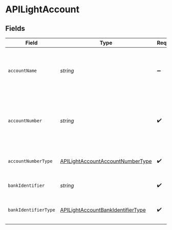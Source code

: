 # APILightAccount


## Fields

| Field                                                                                         | Type                                                                                          | Required                                                                                      | Description                                                                                   |
| --------------------------------------------------------------------------------------------- | --------------------------------------------------------------------------------------------- | --------------------------------------------------------------------------------------------- | --------------------------------------------------------------------------------------------- |
| `accountName`                                                                                 | *string*                                                                                      | :heavy_minus_sign:                                                                            | A name given to this account. Any name can be given.                                          |
| `accountNumber`                                                                               | *string*                                                                                      | :heavy_check_mark:                                                                            | The account identifier. Only IBANs are supported at the moment.                               |
| `accountNumberType`                                                                           | [APILightAccountAccountNumberType](../../models/shared/apilightaccountaccountnumbertype.md)   | :heavy_check_mark:                                                                            | The type of account number (e.g. IBAN).                                                       |
| `bankIdentifier`                                                                              | *string*                                                                                      | :heavy_check_mark:                                                                            | The identifier of the bank.                                                                   |
| `bankIdentifierType`                                                                          | [APILightAccountBankIdentifierType](../../models/shared/apilightaccountbankidentifiertype.md) | :heavy_check_mark:                                                                            | The type of bank identifier (e.g. BIC).                                                       |